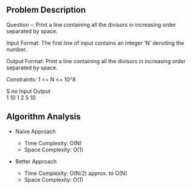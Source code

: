 ## Problem Description
Question -: Print a line containing all the divisors in increasing order separated by space.

Input Format: The first line of input contains an integer ‘N’ denoting the number.

Output Format: Print a line containing all the divisors in increasing order separated by space.

Constraints:
1 <= N <= 10^8

S.no	Input	Output	 
1	    10	    1 2 5 10

## Algorithm Analysis

- Naive Approach
    - Time Complexity: O(N)
    - Space Complexity: O(1)

- Better Approach
    - Time Complexity: O(N/2) approx. to O(N)
    - Space Complexity: O(1)